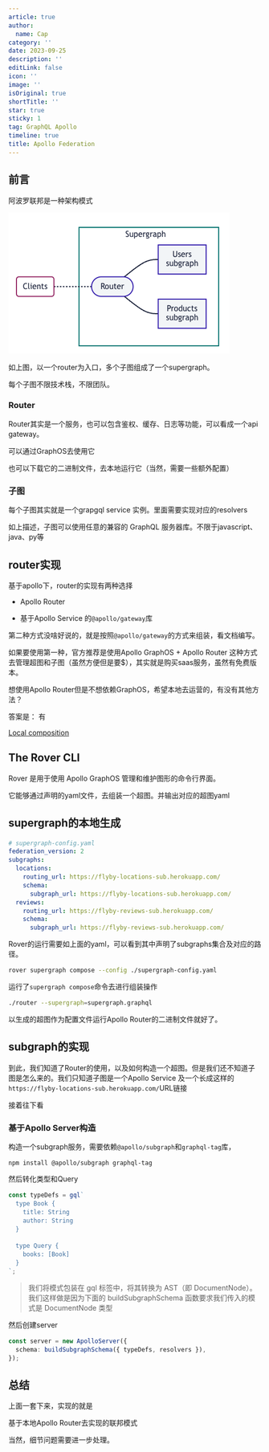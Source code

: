 ```yaml
---
article: true
author:
  name: Cap
category: ''
date: 2023-09-25
description: ''
editLink: false
icon: ''
image: ''
isOriginal: true
shortTitle: ''
star: true
sticky: 1
tag: GraphQL Apollo
timeline: true
title: Apollo Federation
---
```




## 前言

阿波罗联邦是一种架构模式

![Alt text](image.png)

如上图，以一个router为入口，多个子图组成了一个supergraph。

每个子图不限技术栈，不限团队。

### Router

Router其实是一个服务，也可以包含鉴权、缓存、日志等功能，可以看成一个api gateway。

可以通过GraphOS去使用它

也可以下载它的二进制文件，去本地运行它（当然，需要一些额外配置）

### 子图

每个子图其实就是一个grapgql service 实例。里面需要实现对应的resolvers

如上描述，子图可以使用任意的兼容的 GraphQL 服务器库。不限于javascript、java、py等

## router实现

基于apollo下，router的实现有两种选择

- Apollo Router

- 基于Apollo Service 的`@apollo/gateway`库

第二种方式没啥好说的，就是按照`@apollo/gateway`的方式来组装，看文档编写。

如果要使用第一种，官方推荐是使用Apollo GraphOS + Apollo Router 这种方式去管理超图和子图（虽然方便但是要$），其实就是购买saas服务，虽然有免费版本。

想使用Apollo Router但是不想依赖GraphOS，希望本地去运营的，有没有其他方法？

答案是： 有

[Local composition](https://www.apollographql.com/docs/federation/quickstart/local-composition)

## The Rover CLI

Rover 是用于使用 Apollo GraphOS 管理和维护图形的命令行界面。

它能够通过声明的yaml文件，去组装一个超图。并输出对应的超图yaml

## supergraph的本地生成

```yaml
# supergraph-config.yaml
federation_version: 2
subgraphs:
  locations:
    routing_url: https://flyby-locations-sub.herokuapp.com/
    schema:
      subgraph_url: https://flyby-locations-sub.herokuapp.com/
  reviews:
    routing_url: https://flyby-reviews-sub.herokuapp.com/
    schema:
      subgraph_url: https://flyby-reviews-sub.herokuapp.com/

```

Rover的运行需要如上面的yaml，可以看到其中声明了subgraphs集合及对应的路径。

```bash
rover supergraph compose --config ./supergraph-config.yaml
```

运行了`supergraph compose`命令去进行组装操作

```bash
./router --supergraph=supergraph.graphql
```

以生成的超图作为配置文件运行Apollo Router的二进制文件就好了。

## subgraph的实现

到此，我们知道了Router的使用，以及如何构造一个超图。但是我们还不知道子图是怎么来的。我们只知道子图是一个Apollo Service 及一个长成这样的`https://flyby-locations-sub.herokuapp.com/`URL链接

接着往下看

### 基于Apollo Server构造

构造一个subgraph服务，需要依赖`@apollo/subgraph`和`graphql-tag`库，

```shell
npm install @apollo/subgraph graphql-tag
```

然后转化类型和Query

```ts
const typeDefs = gql`
  type Book {
    title: String
    author: String
  }

  type Query {
    books: [Book]
  }
`;
```

> 我们将模式包装在 gql 标签中，将其转换为 AST（即 DocumentNode）。我们这样做是因为下面的 buildSubgraphSchema 函数要求我们传入的模式是 DocumentNode 类型

然后创建server

```ts
const server = new ApolloServer({
  schema: buildSubgraphSchema({ typeDefs, resolvers }),
});
```

## 总结

上面一套下来，实现的就是

基于本地Apollo Router去实现的联邦模式

当然，细节问题需要进一步处理。

